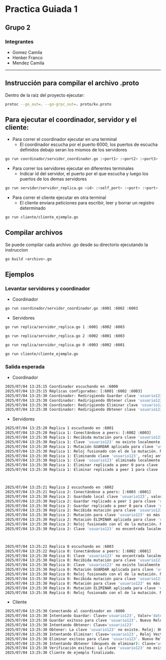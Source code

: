 # Practica Guiada 1
## Grupo 2
### Integrantes 
- Gomez Camila
- Henker Franco
- Mendez Camila
---

## Instrucción para compilar el archivo .proto 
Dentro de la raíz del proyecto ejecutar:

```bash
protoc --go_out=. --go-grpc_out=. proto/kv.proto
```

## Para ejecutar el coordinador, servidor y el cliente:
- Para correr el coordinador ejecutar en una terminal 
  - El coordinador escucha por el puerto 6000, los puertos de escucha definidos debajo seran los mismos de los servidores
```bash
go run coordinador/servidor_coordinador.go :<port1> :<port2> :<port3>
```

- Para correr los servidores ejecutar en diferentes terminales 
  - Indicar id del servidor, el puerto por el que escucha y luego los puertos de los demas servidores
```bash
go run servidor/servidor_replica.go <id> :<self_port> :<port> :<port>
```

- Para correr el cliente ejecutar en otra terminal 
  - El cliente enviara peticiones para escribir, leer y borrar un registro determinado
```bash
go run cliente/cliente_ejemplo.go
``` 


## Compilar archivos
Se puede compilar cada archivo .go desde su directorio ejecutando la instruccion
```bash
go build <archivo>.go
```


## Ejemplos
### Levantar servidores y coordinador
- Coordinador
```bash
go run coordinador/servidor_coordinador.go :6001 :6002 :6003
```
- Servidores
```bash
go run replica/servidor_replica.go 1 :6001 :6002 :6003
```
```bash
go run replica/servidor_replica.go 2 :6002 :6001 :6003
```
```bash
go run replica/servidor_replica.go 0 :6003 :6002 :6001
```

```bash
go run cliente/cliente_ejemplo.go
```

### Salida esperada 
- Coordinador
```bash
2025/07/04 13:25:15 Coordinador escuchando en :6000
2025/07/04 13:25:15 Réplicas configuradas: [:6001 :6002 :6003]
2025/07/04 13:25:30 Coordinador: Redirigiendo Guardar clave 'usuario123' a réplica :6002
2025/07/04 13:25:30 Coordinador: Redirigiendo Obtener clave 'usuario123' a réplica :6003
2025/07/04 13:25:30 Coordinador: Redirigiendo Eliminar clave 'usuario123' a réplica :6001
2025/07/04 13:25:30 Coordinador: Redirigiendo Obtener clave 'usuario123' a réplica :6002
```

- Servidores
```bash
2025/07/04 13:25:20 Replica 1 escuchando en :6001
2025/07/04 13:25:20 Replica 1: Conectándose a peers: [:6002 :6003]
2025/07/04 13:25:30 Replica 1: Recibida mutación para clave 'usuario123', op: GUARDAR, reloj mutación: [0 0 1]. Mi reloj: [0 0 0]
2025/07/04 13:25:30 Replica 1: Clave 'usuario123' no existe localmente, aplicando mutación.
2025/07/04 13:25:30 Replica 1: Mutación GUARDAR aplicada para clave 'usuario123'. Nuevo reloj local para clave: [0 0 1]
2025/07/04 13:25:30 Replica 1: Reloj fusionado con el de la mutación. Mi reloj ahora: [0 0 1]
2025/07/04 13:25:30 Replica 1: Eliminando clave 'usuario123', reloj antes de eliminar [0 0 1]
2025/07/04 13:25:30 Replica 1: Clave 'usuario123' eliminada localmente. Reloj actualizado: [0 1 1]
2025/07/04 13:25:30 Replica 1: Eliminar replicado a peer 0 para clave 'usuario123'
2025/07/04 13:25:30 Replica 1: Eliminar replicado a peer 1 para clave 'usuario123'



2025/07/04 13:25:21 Replica 2 escuchando en :6002
2025/07/04 13:25:21 Replica 2: Conectándose a peers: [:6003 :6001]
2025/07/04 13:25:30 Replica 2: Guardado local clave 'usuario123', valor 'datosImportantes', reloj [0 0 1]
2025/07/04 13:25:30 Replica 2: Guardar replicado a peer 1 para clave 'usuario123'
2025/07/04 13:25:30 Replica 2: Guardar replicado a peer 0 para clave 'usuario123'
2025/07/04 13:25:30 Replica 2: Recibida mutación para clave 'usuario123', op: ELIMINAR, reloj mutación: [0 1 1]. Mi reloj: [0 0 1]
2025/07/04 13:25:30 Replica 2: Mutación para clave 'usuario123' es más nueva (reloj mut: [0 1 1], reloj local: [0 0 1]). Aplicando.
2025/07/04 13:25:30 Replica 2: Mutación ELIMINAR aplicada para clave 'usuario123'.
2025/07/04 13:25:30 Replica 2: Reloj fusionado con el de la mutación. Mi reloj ahora: [0 1 1]
2025/07/04 13:25:30 Replica 2: Clave 'usuario123' no encontrada localmente. Reloj de réplica: [0 1 1]



2025/07/04 13:25:22 Replica 0 escuchando en :6003
2025/07/04 13:25:22 Replica 0: Conectándose a peers: [:6002 :6001]
2025/07/04 13:25:30 Replica 0: Clave 'usuario123' no encontrada localmente. Reloj de réplica: [0 0 0]
2025/07/04 13:25:30 Replica 0: Recibida mutación para clave 'usuario123', op: GUARDAR, reloj mutación: [0 0 1]. Mi reloj: [0 0 0]
2025/07/04 13:25:30 Replica 0: Clave 'usuario123' no existe localmente, aplicando mutación.
2025/07/04 13:25:30 Replica 0: Mutación GUARDAR aplicada para clave 'usuario123'. Nuevo reloj local para clave: [0 0 1]
2025/07/04 13:25:30 Replica 0: Reloj fusionado con el de la mutación. Mi reloj ahora: [0 0 1]
2025/07/04 13:25:30 Replica 0: Recibida mutación para clave 'usuario123', op: ELIMINAR, reloj mutación: [0 1 1]. Mi reloj: [0 0 1]
2025/07/04 13:25:30 Replica 0: Mutación para clave 'usuario123' es más nueva (reloj mut: [0 1 1], reloj local: [0 0 1]). Aplicando.
2025/07/04 13:25:30 Replica 0: Mutación ELIMINAR aplicada para clave 'usuario123'.
2025/07/04 13:25:30 Replica 0: Reloj fusionado con el de la mutación. Mi reloj ahora: [0 1 1]
```


- Cliente
```bash
2025/07/04 13:25:30 Conectando al coordinador en :6000
2025/07/04 13:25:30 Intentando Guardar: Clave='usuario123', Valor='datosImportantes'
2025/07/04 13:25:30 Guardar exitoso para clave 'usuario123'. Nuevo Reloj Vectorial: 000000000000000000000000000000000000000000000001
2025/07/04 13:25:30 Intentando Obtener: Clave='usuario123'
2025/07/04 13:25:30 Obtener: La clave 'usuario123' no existe. Reloj: 000000000000000000000000000000000000000000000000
2025/07/04 13:25:30 Intentando Eliminar: Clave='usuario123', Reloj Vectorial: 000000000000000000000000000000000000000000000001
2025/07/04 13:25:30 Eliminar exitoso para clave 'usuario123'. Nuevo Reloj Vectorial: 000000000000000000000000000000010000000000000001
2025/07/04 13:25:30 Intentando Obtener (después de eliminar): Clave='usuario123'
2025/07/04 13:25:30 Verificación exitosa: La clave 'usuario123' no existe después de eliminar. Reloj devuelto: 000000000000000000000000000000010000000000000001
2025/07/04 13:25:30 Cliente de ejemplo finalizado.
```

